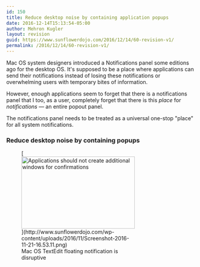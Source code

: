 ```yaml
---
id: 150
title: Reduce desktop noise by containing application popups
date: 2016-12-14T15:13:54-05:00
author: Mehron Kugler
layout: revision
guid: https://www.sunflowerdojo.com/2016/12/14/60-revision-v1/
permalink: /2016/12/14/60-revision-v1/
---
```

Mac OS system designers introduced a Notifications panel some editions ago for the desktop OS. It's supposed to be a place where applications can send their notifications instead of losing these notifications or overwhelming users with temporary bites of information.

However, enough applications seem to forget that there is a notifications panel that I too, as a user, completely forget that there is this _place_ for _notifications_ &mdash; an entire popout panel.

The notifications panel needs to be treated as a universal one-stop "place" for all system notifications.

### Reduce desktop noise by containing popups

<figure id="attachment_84" aria-describedby="caption-attachment-84" style="width: 300px" class="wp-caption aligncenter">[<img loading="lazy" class="wp-image-84 size-medium" src="http://www.sunflowerdojo.com/wp-content/uploads/2016/11/Screenshot-2016-11-21-16.53.11-300x191.png" alt="Applications should not create additional windows for confirmations" width="300" height="191" />](http://www.sunflowerdojo.com/wp-content/uploads/2016/11/Screenshot-2016-11-21-16.53.11.png)<figcaption id="caption-attachment-84" class="wp-caption-text">Mac OS TextEdit floating notification is disruptive</figcaption></figure>

&nbsp;
